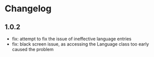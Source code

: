 # Changelog

## 1.0.2
* fix: attempt to fix the issue of ineffective language entries
* fix: black screen issue, as accessing the Language class too early caused the problem
